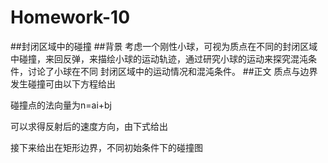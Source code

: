 # Homework-10
##封闭区域中的碰撞
##背景
考虑一个刚性小球，可视为质点在不同的封闭区域中碰撞，来回反弹，来描绘小球的运动轨迹，通过研究小球的运动来探究混沌条件，讨论了小球在不同
封闭区域中的运动情况和混沌条件。
##正文
质点与边界发生碰撞可由以下方程给出  

碰撞点的法向量为n=ai+bj  

可以求得反射后的速度方向，由下式给出  

接下来给出在矩形边界，不同初始条件下的碰撞图  



